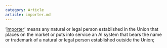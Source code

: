 ```yaml
---
category: Article
article: importer.md
---
```


 ‘[importer](importer.html)’ means any natural or legal person established in the Union that places on the market or puts into service an AI system that bears the name or trademark of a natural or legal person established outside the Union;
